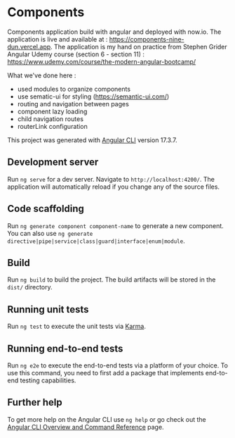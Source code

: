# Components

Components application build with angular and deployed with now.io. The application is live and available at : https://components-nine-dun.vercel.app. The application is my hand on practice from Stephen Grider Angular Udemy course (section 6 - section 11) : https://www.udemy.com/course/the-modern-angular-bootcamp/

What we've done here :
- used modules to organize components
- use sematic-ui for styling (https://semantic-ui.com/)
- routing and navigation between pages
- component lazy loading 
- child navigation routes
- routerLink configuration


This project was generated with [Angular CLI](https://github.com/angular/angular-cli) version 17.3.7.

## Development server

Run `ng serve` for a dev server. Navigate to `http://localhost:4200/`. The application will automatically reload if you change any of the source files.

## Code scaffolding

Run `ng generate component component-name` to generate a new component. You can also use `ng generate directive|pipe|service|class|guard|interface|enum|module`.

## Build

Run `ng build` to build the project. The build artifacts will be stored in the `dist/` directory.

## Running unit tests

Run `ng test` to execute the unit tests via [Karma](https://karma-runner.github.io).

## Running end-to-end tests

Run `ng e2e` to execute the end-to-end tests via a platform of your choice. To use this command, you need to first add a package that implements end-to-end testing capabilities.

## Further help

To get more help on the Angular CLI use `ng help` or go check out the [Angular CLI Overview and Command Reference](https://angular.io/cli) page.

